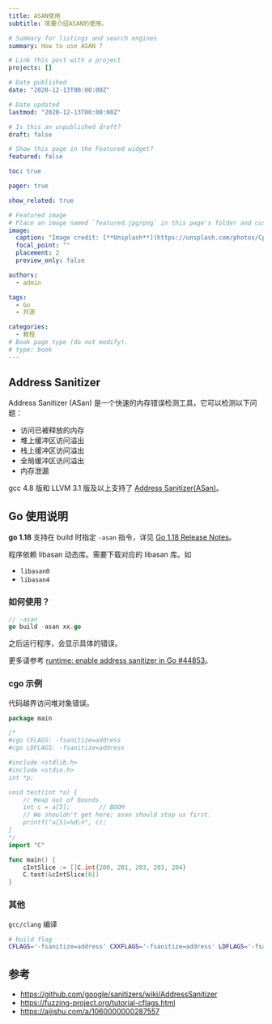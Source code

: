 ```yaml
---
title: ASAN使用
subtitle: 简要介绍ASAN的使用。

# Summary for listings and search engines
summary: How to use ASAN ?

# Link this post with a project
projects: []

# Date published
date: "2020-12-13T00:00:00Z"

# Date updated
lastmod: "2020-12-13T00:00:00Z"

# Is this an unpublished draft?
draft: false

# Show this page in the Featured widget?
featured: false

toc: true

pager: true

show_related: true

# Featured image
# Place an image named `featured.jpg/png` in this page's folder and customize its options here.
image:
  caption: "Image credit: [**Unsplash**](https://unsplash.com/photos/CpkOjOcXdUY)"
  focal_point: ""
  placement: 2
  preview_only: false

authors:
  - admin

tags:
  - Go
  - 开源

categories:
  - 教程
# Book page type (do not modify).
# type: book
---
```


## Address Sanitizer

Address Sanitizer (ASan) 是一个快速的内存错误检测工具，它可以检测以下问题：

- 访问已被释放的内存
- 堆上缓冲区访问溢出
- 栈上缓冲区访问溢出
- 全局缓冲区访问溢出
- 内存泄漏

gcc 4.8 版和 LLVM 3.1 版及以上支持了 [Address Sanitizer(ASan)](https://github.com/google/sanitizers)。

## Go 使用说明

**go 1.18** 支持在 build 时指定 `-asan` 指令，详见 [Go 1.18 Release Notes](https://tip.golang.org/doc/go1.18)。

程序依赖 libasan 动态库。需要下载对应的 libasan 库。如

- `libasan0`
- `libasan4`

### 如何使用？

```go
// -asan
go build -asan xx.go
```

之后运行程序，会显示具体的错误。

更多请参考 [runtime: enable address sanitizer in Go #44853](https://github.com/golang/go/issues/44853)。

### cgo 示例

代码越界访问堆对象错误。

```go
package main

/*
#cgo CFLAGS: -fsanitize=address
#cgo LDFLAGS: -fsanitize=address

#include <stdlib.h>
#include <stdio.h>
int *p;

void test(int *a) {
	// Heap out of bounds.
	int c = a[5];        // BOOM
	// We shouldn't get here; asan should stop us first.
	printf("a[5]=%d\n", c);
}
*/
import "C"

func main() {
	cIntSlice := []C.int{200, 201, 203, 203, 204}
	C.test(&cIntSlice[0])
}
```

### 其他

`gcc/clang` 编译

```bash
# build flag
CFLAGS='-fsanitize=address' CXXFLAGS='-fsanitize=address' LDFLAGS='-fsanitize=address'

```

## 参考

- https://github.com/google/sanitizers/wiki/AddressSanitizer
- https://fuzzing-project.org/tutorial-cflags.html
- https://aijishu.com/a/1060000000287557
